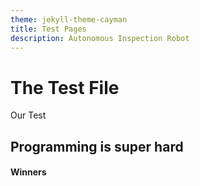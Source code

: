 ```yaml
---
theme: jekyll-theme-cayman
title: Test Pages
description: Autonomous Inspection Robot
---
```

# The Test File 

Our Test

## Programming is super hard

#### Winners
